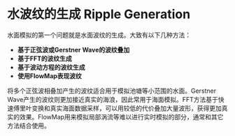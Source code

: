 # 水波纹的生成 Ripple Generation

水面模拟的第一个问题就是水面波纹的生成。大致有以下几种方法：
* **基于正弦波或Gerstner Wave的波纹叠加**
* **基于FFT的波纹生成**
* **基于波动方程的波纹生成**
* **使用FlowMap表现波纹**

将多个正弦波相叠加产生的波纹适合用于模拟池塘等小范围的水面。Gerstner Wave产生的波纹则更加接近真实的海浪，因此常用于海面模拟。FFT方法基于快速傅里叶变换和真实海面数据采样，可以用较低的代价叠加大量波形，获得更加真实的效果。FlowMap用来模拟局部涡流等难以进行实时模拟的部分，通常和其它方法结合使用。
